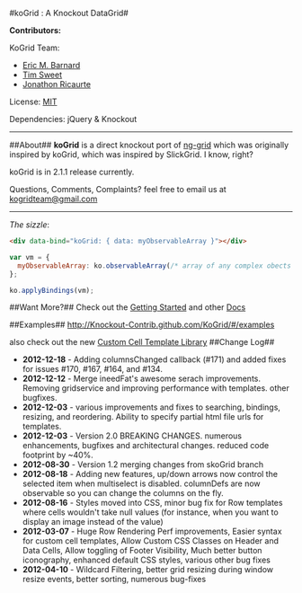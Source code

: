 #koGrid : A Knockout DataGrid#

__Contributors:__

KoGrid Team:
* [Eric M. Barnard](https://github.com/ericmbarnard/koGrid) 
* [Tim Sweet](http://ornerydevelopment.blogspot.com/)
* [Jonathon Ricaurte](https://github.com/jonricaurte)

License: [MIT](http://www.opensource.org/licenses/mit-license.php)

Dependencies: jQuery & Knockout
***
##About##
__koGrid__ is a direct knockout port of [ng-grid](http://angular-ui.github.com/ng-grid/) which was originally inspired by koGrid, which was inspired by SlickGrid. I know, right?

koGrid is in 2.1.1 release currently. 

Questions, Comments, Complaints? feel free to email us at kogridteam@gmail.com

***
_The sizzle_:

```html
<div data-bind="koGrid: { data: myObservableArray }"></div>
```
```javascript
var vm = {
  myObservableArray: ko.observableArray(/* array of any complex obects */)
};

ko.applyBindings(vm);
```

##Want More?##
Check out the [Getting Started](https://github.com/Knockout-Contrib/KoGrid/wiki/Getting-Started) and other [Docs](https://github.com/Knockout-Contrib/KoGrid/wiki)

##Examples##
http://Knockout-Contrib.github.com/KoGrid/#/examples

also check out the new [Custom Cell Template Library](https://github.com/ericmbarnard/KoGrid/wiki/Cell-Template-Library)
##Change Log##
* __2012-12-18__ - Adding columnsChanged callback (#171) and added fixes for issues #170, #167, #164, and #134.
* __2012-12-12__ - Merge ineedFat's awesome serach improvements. Removing gridservice and improving performance with templates. other bugfixes.
* __2012-12-03__ - various improvements and fixes to searching, bindings, resizing, and reordering. Ability to specify partial html file urls for templates.
* __2012-12-03__ - Version 2.0 BREAKING CHANGES. numerous enhancements, bugfixes and architectural changes. reduced code footprint by ~40%.
* __2012-08-30__ - Version 1.2 merging changes from skoGrid branch
* __2012-08-18__ - Adding new features, up/down arrows now control the selected item when multiselect is disabled. columnDefs are now observable so you can change the columns on the fly.
* __2012-08-16__ - Styles moved into CSS, minor bug fix for Row templates where cells wouldn't take null values (for instance, when you want to display an image instead of the value)
* __2012-03-07__ - Huge Row Rendering Perf improvements, Easier syntax for custom cell templates,  Allow Custom CSS Classes on Header and Data Cells, Allow toggling of Footer Visibility, Much better button iconography, enhanced default CSS styles, various other bug fixes
* __2012-04-10__ - Wildcard Filtering, better grid resizing during window resize events, better sorting, numerous bug-fixes
